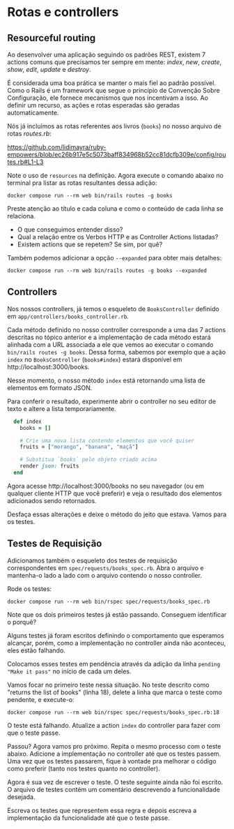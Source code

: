 # Rotas e controllers

## Resourceful routing

Ao desenvolver uma aplicação seguindo os padrões REST, existem 7 actions comuns que precisamos ter
sempre em mente: _index_, _new_, _create_, _show_, _edit_, _update_ e _destroy_.

É considerada uma boa prática se manter o mais fiel ao padrão possível. Como o Rails é um framework
que segue o princípio de Convenção Sobre Configuração, ele fornece mecanismos que nos incentivam a
isso. Ao definir um recurso, as ações e rotas esperadas são geradas automaticamente.

Nós já incluímos as rotas referentes aos livros (`books`) no nosso arquivo de rotas _routes.rb_:

https://github.com/lidimayra/ruby-empowers/blob/ec26b917e5c5073baff834968b52cc81dcfb309e/config/routes.rb#L1-L3

Note o uso de `resources` na definição. Agora execute o comando abaixo no terminal pra listar as
rotas resultantes dessa adição:

```
docker compose run --rm web bin/rails routes -g books
```

Preste atenção ao título e cada coluna e como o conteúdo de cada linha se relaciona.
- O que conseguimos entender disso?
- Qual a relação entre os Verbos HTTP e as Controller Actions listadas?
- Existem actions que se repetem? Se sim, por quê?

Também podemos adicionar a opção `--expanded` para obter mais detalhes:
```
docker compose run --rm web bin/rails routes -g books --expanded
```

## Controllers

Nos nossos controllers, já temos o esqueleto de `BooksController` definido em
`app/controllers/books_controller.rb`.

Cada método definido no nosso controller corresponde a uma das 7 actions descritas no tópico
anterior e a implementação de cada método estará alinhada com a URL associada a ele que vemos ao
executar o comando `bin/rails routes -g books`. Dessa forma, sabemos por exemplo que a ação
`index` no `BooksController` (`books#index`) estará disponível em http://localhost:3000/books.

Nesse momento, o nosso método `index` está retornando uma lista de elementos em formato JSON.

Para conferir o resultado, experimente abrir o controller no seu editor de texto e altere a
lista temporariamente.

```ruby
  def index
    books = []

    # Crie uma nova lista contendo elementos que você quiser
    fruits = ["morango", "banana", "maçã"]

    # Substitua `books` pelo objeto criado acima
    render json: fruits
  end
```

Agora acesse http://localhost:3000/books no seu navegador (ou em qualquer cliente HTTP que você
preferir) e veja o resultado dos elementos adicionados sendo retornados.

Desfaça essas alterações e deixe o método do jeito que estava. Vamos para os testes.

## Testes de Requisição
Adicionamos também o esqueleto dos testes de requisição
correspondentes em `spec/requests/books_spec.rb`. Abra o arquivo e mantenha-o lado a lado com o
arquivo contendo o nosso controller.

Rode os testes:
```
docker compose run --rm web bin/rspec spec/requests/books_spec.rb
```

Note que os dois primeiros testes já estão passando.
Conseguem identificar o porquê?

Alguns testes já foram escritos definindo o comportamento que esperamos alcançar, porém, como a
implementação no controller ainda não aconteceu, eles estão falhando.

Colocamos esses testes em pendência através da adição da linha `pending "Make it pass"` no início de
cada um deles.

Vamos focar no primeiro teste nessa situação.
No teste descrito como "returns the list of books" (linha 18), delete a linha que marca o teste como
pendente, e execute-o:

```
docker compose run --rm web bin/rspec spec/requests/books_spec.rb:18
```

O teste está falhando. Atualize a action `index` do controller para fazer com que o teste passe.

Passou? Agora vamos pro próximo.
Repita o mesmo processo com o teste abaixo.
Adicione a implementação no controller até que os testes passem. Uma vez que os testes passarem,
fique à vontade pra melhorar o código como preferir (tanto nos testes quanto no controller).

Agora é sua vez de escrever o teste.
O teste seguinte ainda não foi escrito. O arquivo de testes contém um comentário descrevendo a
funcionalidade desejada.

Escreva os testes que representem essa regra e depois escreva a implementação da funcionalidade
até que o teste passe.
